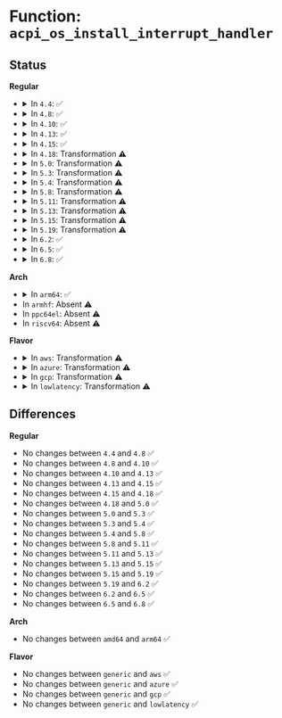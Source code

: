 # Function: <code>acpi_os_install_interrupt_handler</code>

## Status
<b>Regular</b>
<ul>
<li>
<details>
<summary>In <code>4.4</code>: ✅</summary>

```c
acpi_status acpi_os_install_interrupt_handler(u32 gsi, acpi_osd_handler handler, void *context);
```

**Collision:** Unique Global

**Inline:** No

**Transformation:** False

**Instances:**

```
In drivers/acpi/osl.c (ffffffff81479f37)
Location: drivers/acpi/osl.c:829
Inline: False
Direct callers:
  - drivers/acpi/acpica/evgpeutil.c:acpi_ev_get_gpe_xrupt_block
  - drivers/acpi/acpica/evsci.c:acpi_ev_install_sci_handler
```
**Symbols:**

```
ffffffff81479f37-ffffffff8147a025: acpi_os_install_interrupt_handler (STB_GLOBAL)
```
</details>
</li>
<li>
<details>
<summary>In <code>4.8</code>: ✅</summary>

```c
acpi_status acpi_os_install_interrupt_handler(u32 gsi, acpi_osd_handler handler, void *context);
```

**Collision:** Unique Global

**Inline:** No

**Transformation:** False

**Instances:**

```
In drivers/acpi/osl.c (ffffffff814c84ee)
Location: drivers/acpi/osl.c:551
Inline: False
Direct callers:
  - drivers/acpi/acpica/evgpeutil.c:acpi_ev_get_gpe_xrupt_block
  - drivers/acpi/acpica/evsci.c:acpi_ev_install_sci_handler
```
**Symbols:**

```
ffffffff814c84ee-ffffffff814c85dc: acpi_os_install_interrupt_handler (STB_GLOBAL)
```
</details>
</li>
<li>
<details>
<summary>In <code>4.10</code>: ✅</summary>

```c
acpi_status acpi_os_install_interrupt_handler(u32 gsi, acpi_osd_handler handler, void *context);
```

**Collision:** Unique Global

**Inline:** No

**Transformation:** False

**Instances:**

```
In drivers/acpi/osl.c (ffffffff814ea432)
Location: drivers/acpi/osl.c:546
Inline: False
Direct callers:
  - drivers/acpi/acpica/evgpeutil.c:acpi_ev_get_gpe_xrupt_block
  - drivers/acpi/acpica/evsci.c:acpi_ev_install_sci_handler
```
**Symbols:**

```
ffffffff814ea432-ffffffff814ea520: acpi_os_install_interrupt_handler (STB_GLOBAL)
```
</details>
</li>
<li>
<details>
<summary>In <code>4.13</code>: ✅</summary>

```c
acpi_status acpi_os_install_interrupt_handler(u32 gsi, acpi_osd_handler handler, void *context);
```

**Collision:** Unique Global

**Inline:** No

**Transformation:** False

**Instances:**

```
In drivers/acpi/osl.c (ffffffff814f61e0)
Location: drivers/acpi/osl.c:545
Inline: False
Direct callers:
  - drivers/acpi/acpica/evgpeutil.c:acpi_ev_get_gpe_xrupt_block
  - drivers/acpi/acpica/evsci.c:acpi_ev_install_sci_handler
```
**Symbols:**

```
ffffffff814f61e0-ffffffff814f62d9: acpi_os_install_interrupt_handler (STB_GLOBAL)
```
</details>
</li>
<li>
<details>
<summary>In <code>4.15</code>: ✅</summary>

```c
acpi_status acpi_os_install_interrupt_handler(u32 gsi, acpi_osd_handler handler, void *context);
```

**Collision:** Unique Global

**Inline:** No

**Transformation:** False

**Instances:**

```
In drivers/acpi/osl.c (ffffffff81536940)
Location: drivers/acpi/osl.c:545
Inline: False
Direct callers:
  - drivers/acpi/acpica/evgpeutil.c:acpi_ev_get_gpe_xrupt_block
  - drivers/acpi/acpica/evsci.c:acpi_ev_install_sci_handler
```
**Symbols:**

```
ffffffff81536940-ffffffff81536a39: acpi_os_install_interrupt_handler (STB_GLOBAL)
```
</details>
</li>
<li>
<details>
<summary>In <code>4.18</code>: Transformation ⚠️</summary>

```c
acpi_status acpi_os_install_interrupt_handler(u32 gsi, acpi_osd_handler handler, void *context);
```

**Collision:** Unique Global

**Inline:** No

**Transformation:** True

**Instances:**

```
In drivers/acpi/osl.c (0)
Location: drivers/acpi/osl.c:550
Inline: False
Direct callers:
  - drivers/acpi/acpica/evgpeutil.c:acpi_ev_get_gpe_xrupt_block
  - drivers/acpi/acpica/evsci.c:acpi_ev_install_sci_handler
```
**Symbols:**

```
ffffffff8156d7ca-ffffffff8156d803: acpi_os_install_interrupt_handler.cold.19 (STB_LOCAL)
ffffffff8156c560-ffffffff8156c628: acpi_os_install_interrupt_handler (STB_GLOBAL)
```
</details>
</li>
<li>
<details>
<summary>In <code>5.0</code>: Transformation ⚠️</summary>

```c
acpi_status acpi_os_install_interrupt_handler(u32 gsi, acpi_osd_handler handler, void *context);
```

**Collision:** Unique Global

**Inline:** No

**Transformation:** True

**Instances:**

```
In drivers/acpi/osl.c (0)
Location: drivers/acpi/osl.c:550
Inline: False
Direct callers:
  - drivers/acpi/acpica/evgpeutil.c:acpi_ev_get_gpe_xrupt_block
  - drivers/acpi/acpica/evsci.c:acpi_ev_install_sci_handler
```
**Symbols:**

```
ffffffff8158538a-ffffffff815853c3: acpi_os_install_interrupt_handler.cold.20 (STB_LOCAL)
ffffffff81584190-ffffffff81584258: acpi_os_install_interrupt_handler (STB_GLOBAL)
```
</details>
</li>
<li>
<details>
<summary>In <code>5.3</code>: Transformation ⚠️</summary>

```c
acpi_status acpi_os_install_interrupt_handler(u32 gsi, acpi_osd_handler handler, void *context);
```

**Collision:** Unique Global

**Inline:** No

**Transformation:** True

**Instances:**

```
In drivers/acpi/osl.c (0)
Location: drivers/acpi/osl.c:536
Inline: False
Direct callers:
  - drivers/acpi/acpica/evgpeutil.c:acpi_ev_get_gpe_xrupt_block
  - drivers/acpi/acpica/evsci.c:acpi_ev_install_sci_handler
```
**Symbols:**

```
ffffffff815b5ff4-ffffffff815b602e: acpi_os_install_interrupt_handler.cold (STB_LOCAL)
ffffffff815b4d90-ffffffff815b4e59: acpi_os_install_interrupt_handler (STB_GLOBAL)
```
</details>
</li>
<li>
<details>
<summary>In <code>5.4</code>: Transformation ⚠️</summary>

```c
acpi_status acpi_os_install_interrupt_handler(u32 gsi, acpi_osd_handler handler, void *context);
```

**Collision:** Unique Global

**Inline:** No

**Transformation:** True

**Instances:**

```
In drivers/acpi/osl.c (0)
Location: drivers/acpi/osl.c:556
Inline: False
Direct callers:
  - drivers/acpi/acpica/evgpeutil.c:acpi_ev_get_gpe_xrupt_block
  - drivers/acpi/acpica/evsci.c:acpi_ev_install_sci_handler
```
**Symbols:**

```
ffffffff815d7224-ffffffff815d725e: acpi_os_install_interrupt_handler.cold (STB_LOCAL)
ffffffff815d5fc0-ffffffff815d6089: acpi_os_install_interrupt_handler (STB_GLOBAL)
```
</details>
</li>
<li>
<details>
<summary>In <code>5.8</code>: Transformation ⚠️</summary>

```c
acpi_status acpi_os_install_interrupt_handler(u32 gsi, acpi_osd_handler handler, void *context);
```

**Collision:** Unique Global

**Inline:** No

**Transformation:** True

**Instances:**

```
In drivers/acpi/osl.c (0)
Location: drivers/acpi/osl.c:556
Inline: False
Direct callers:
  - drivers/acpi/acpica/evgpeutil.c:acpi_ev_get_gpe_xrupt_block
  - drivers/acpi/acpica/evsci.c:acpi_ev_install_sci_handler
```
**Symbols:**

```
ffffffff81680fec-ffffffff81681026: acpi_os_install_interrupt_handler.cold (STB_LOCAL)
ffffffff8167fcc0-ffffffff8167fd89: acpi_os_install_interrupt_handler (STB_GLOBAL)
```
</details>
</li>
<li>
<details>
<summary>In <code>5.11</code>: Transformation ⚠️</summary>

```c
acpi_status acpi_os_install_interrupt_handler(u32 gsi, acpi_osd_handler handler, void *context);
```

**Collision:** Unique Global

**Inline:** No

**Transformation:** True

**Instances:**

```
In drivers/acpi/osl.c (0)
Location: drivers/acpi/osl.c:560
Inline: False
Direct callers:
  - drivers/acpi/acpica/evgpeutil.c:acpi_ev_get_gpe_xrupt_block
  - drivers/acpi/acpica/evsci.c:acpi_ev_install_sci_handler
```
**Symbols:**

```
ffffffff81c00954-ffffffff81c0098e: acpi_os_install_interrupt_handler.cold (STB_LOCAL)
ffffffff8169e770-ffffffff8169e839: acpi_os_install_interrupt_handler (STB_GLOBAL)
```
</details>
</li>
<li>
<details>
<summary>In <code>5.13</code>: Transformation ⚠️</summary>

```c
acpi_status acpi_os_install_interrupt_handler(u32 gsi, acpi_osd_handler handler, void *context);
```

**Collision:** Unique Global

**Inline:** No

**Transformation:** True

**Instances:**

```
In drivers/acpi/osl.c (0)
Location: drivers/acpi/osl.c:562
Inline: False
Direct callers:
  - drivers/acpi/acpica/evgpeutil.c:acpi_ev_get_gpe_xrupt_block
  - drivers/acpi/acpica/evsci.c:acpi_ev_install_sci_handler
```
**Symbols:**

```
ffffffff81bf2449-ffffffff81bf2483: acpi_os_install_interrupt_handler.cold (STB_LOCAL)
ffffffff81681420-ffffffff816814e9: acpi_os_install_interrupt_handler (STB_GLOBAL)
```
</details>
</li>
<li>
<details>
<summary>In <code>5.15</code>: Transformation ⚠️</summary>

```c
acpi_status acpi_os_install_interrupt_handler(u32 gsi, acpi_osd_handler handler, void *context);
```

**Collision:** Unique Global

**Inline:** No

**Transformation:** True

**Instances:**

```
In drivers/acpi/osl.c (0)
Location: drivers/acpi/osl.c:562
Inline: False
Direct callers:
  - drivers/acpi/acpica/evgpeutil.c:acpi_ev_get_gpe_xrupt_block
  - drivers/acpi/acpica/evsci.c:acpi_ev_install_sci_handler
```
**Symbols:**

```
ffffffff81ceeced-ffffffff81ceed27: acpi_os_install_interrupt_handler.cold (STB_LOCAL)
ffffffff816f6510-ffffffff816f65d9: acpi_os_install_interrupt_handler (STB_GLOBAL)
```
</details>
</li>
<li>
<details>
<summary>In <code>5.19</code>: Transformation ⚠️</summary>

```c
acpi_status acpi_os_install_interrupt_handler(u32 gsi, acpi_osd_handler handler, void *context);
```

**Collision:** Unique Global

**Inline:** No

**Transformation:** True

**Instances:**

```
In drivers/acpi/osl.c (0)
Location: drivers/acpi/osl.c:561
Inline: False
Direct callers:
  - drivers/acpi/acpica/evgpeutil.c:acpi_ev_get_gpe_xrupt_block
  - drivers/acpi/acpica/evsci.c:acpi_ev_install_sci_handler
```
**Symbols:**

```
ffffffff81eb6476-ffffffff81eb64ac: acpi_os_install_interrupt_handler.cold (STB_LOCAL)
ffffffff81823300-ffffffff818233e5: acpi_os_install_interrupt_handler (STB_GLOBAL)
```
</details>
</li>
<li>
<details>
<summary>In <code>6.2</code>: ✅</summary>

```c
acpi_status acpi_os_install_interrupt_handler(u32 gsi, acpi_osd_handler handler, void *context);
```

**Collision:** Unique Global

**Inline:** No

**Transformation:** False

**Instances:**

```
In drivers/acpi/osl.c (ffffffff819544c0)
Location: drivers/acpi/osl.c:561
Inline: False
Direct callers:
  - drivers/acpi/acpica/evgpeutil.c:acpi_ev_get_gpe_xrupt_block
  - drivers/acpi/acpica/evsci.c:acpi_ev_install_sci_handler
```
**Symbols:**

```
ffffffff819544c0-ffffffff819545db: acpi_os_install_interrupt_handler (STB_GLOBAL)
```
</details>
</li>
<li>
<details>
<summary>In <code>6.5</code>: ✅</summary>

```c
acpi_status acpi_os_install_interrupt_handler(u32 gsi, acpi_osd_handler handler, void *context);
```

**Collision:** Unique Global

**Inline:** No

**Transformation:** False

**Instances:**

```
In drivers/acpi/osl.c (ffffffff8199a8d0)
Location: drivers/acpi/osl.c:561
Inline: False
Direct callers:
  - drivers/acpi/acpica/evgpeutil.c:acpi_ev_get_gpe_xrupt_block
  - drivers/acpi/acpica/evsci.c:acpi_ev_install_sci_handler
```
**Symbols:**

```
ffffffff8199a8d0-ffffffff8199a9eb: acpi_os_install_interrupt_handler (STB_GLOBAL)
```
</details>
</li>
<li>
<details>
<summary>In <code>6.8</code>: ✅</summary>

```c
acpi_status acpi_os_install_interrupt_handler(u32 gsi, acpi_osd_handler handler, void *context);
```

**Collision:** Unique Global

**Inline:** No

**Transformation:** False

**Instances:**

```
In drivers/acpi/osl.c (ffffffff819e2d50)
Location: drivers/acpi/osl.c:557
Inline: False
Direct callers:
  - drivers/acpi/acpica/evgpeutil.c:acpi_ev_get_gpe_xrupt_block
  - drivers/acpi/acpica/evsci.c:acpi_ev_install_sci_handler
```
**Symbols:**

```
ffffffff819e2d50-ffffffff819e2e6b: acpi_os_install_interrupt_handler (STB_GLOBAL)
```
</details>
</li>
</ul>
<b>Arch</b>
<ul>
<li>
<details>
<summary>In <code>arm64</code>: ✅</summary>

```c
acpi_status acpi_os_install_interrupt_handler(u32 gsi, acpi_osd_handler handler, void *context);
```

**Collision:** Unique Global

**Inline:** No

**Transformation:** False

**Instances:**

```
In drivers/acpi/osl.c (ffff800010763820)
Location: drivers/acpi/osl.c:556
Inline: False
```
**Symbols:**

```
ffff800010763820-ffff800010763938: acpi_os_install_interrupt_handler (STB_GLOBAL)
```
</details>
</li>
<li>
In <code>armhf</code>: Absent ⚠️
</li>
<li>
In <code>ppc64el</code>: Absent ⚠️
</li>
<li>
In <code>riscv64</code>: Absent ⚠️
</li>
</ul>
<b>Flavor</b>
<ul>
<li>
<details>
<summary>In <code>aws</code>: Transformation ⚠️</summary>

```c
acpi_status acpi_os_install_interrupt_handler(u32 gsi, acpi_osd_handler handler, void *context);
```

**Collision:** Unique Global

**Inline:** No

**Transformation:** True

**Instances:**

```
In drivers/acpi/osl.c (0)
Location: drivers/acpi/osl.c:556
Inline: False
Direct callers:
  - drivers/acpi/acpica/evgpeutil.c:acpi_ev_get_gpe_xrupt_block
  - drivers/acpi/acpica/evsci.c:acpi_ev_install_sci_handler
```
**Symbols:**

```
ffffffff815ca86e-ffffffff815ca8a8: acpi_os_install_interrupt_handler.cold (STB_LOCAL)
ffffffff815c9d20-ffffffff815c9de9: acpi_os_install_interrupt_handler (STB_GLOBAL)
```
</details>
</li>
<li>
<details>
<summary>In <code>azure</code>: Transformation ⚠️</summary>

```c
acpi_status acpi_os_install_interrupt_handler(u32 gsi, acpi_osd_handler handler, void *context);
```

**Collision:** Unique Global

**Inline:** No

**Transformation:** True

**Instances:**

```
In drivers/acpi/osl.c (0)
Location: drivers/acpi/osl.c:556
Inline: False
Direct callers:
  - drivers/acpi/acpica/evgpeutil.c:acpi_ev_get_gpe_xrupt_block
  - drivers/acpi/acpica/evsci.c:acpi_ev_install_sci_handler
```
**Symbols:**

```
ffffffff815b38d1-ffffffff815b390b: acpi_os_install_interrupt_handler.cold (STB_LOCAL)
ffffffff815b2da0-ffffffff815b2e69: acpi_os_install_interrupt_handler (STB_GLOBAL)
```
</details>
</li>
<li>
<details>
<summary>In <code>gcp</code>: Transformation ⚠️</summary>

```c
acpi_status acpi_os_install_interrupt_handler(u32 gsi, acpi_osd_handler handler, void *context);
```

**Collision:** Unique Global

**Inline:** No

**Transformation:** True

**Instances:**

```
In drivers/acpi/osl.c (0)
Location: drivers/acpi/osl.c:556
Inline: False
Direct callers:
  - drivers/acpi/acpica/evgpeutil.c:acpi_ev_get_gpe_xrupt_block
  - drivers/acpi/acpica/evsci.c:acpi_ev_install_sci_handler
```
**Symbols:**

```
ffffffff815cb504-ffffffff815cb53e: acpi_os_install_interrupt_handler.cold (STB_LOCAL)
ffffffff815ca2a0-ffffffff815ca369: acpi_os_install_interrupt_handler (STB_GLOBAL)
```
</details>
</li>
<li>
<details>
<summary>In <code>lowlatency</code>: Transformation ⚠️</summary>

```c
acpi_status acpi_os_install_interrupt_handler(u32 gsi, acpi_osd_handler handler, void *context);
```

**Collision:** Unique Global

**Inline:** No

**Transformation:** True

**Instances:**

```
In drivers/acpi/osl.c (0)
Location: drivers/acpi/osl.c:556
Inline: False
Direct callers:
  - drivers/acpi/acpica/evgpeutil.c:acpi_ev_get_gpe_xrupt_block
  - drivers/acpi/acpica/evsci.c:acpi_ev_install_sci_handler
```
**Symbols:**

```
ffffffff815e53a4-ffffffff815e53de: acpi_os_install_interrupt_handler.cold (STB_LOCAL)
ffffffff815e4100-ffffffff815e41c9: acpi_os_install_interrupt_handler (STB_GLOBAL)
```
</details>
</li>
</ul>

## Differences
<b>Regular</b>
<ul>
<li>
No changes between <code>4.4</code> and <code>4.8</code> ✅
</li>
<li>
No changes between <code>4.8</code> and <code>4.10</code> ✅
</li>
<li>
No changes between <code>4.10</code> and <code>4.13</code> ✅
</li>
<li>
No changes between <code>4.13</code> and <code>4.15</code> ✅
</li>
<li>
No changes between <code>4.15</code> and <code>4.18</code> ✅
</li>
<li>
No changes between <code>4.18</code> and <code>5.0</code> ✅
</li>
<li>
No changes between <code>5.0</code> and <code>5.3</code> ✅
</li>
<li>
No changes between <code>5.3</code> and <code>5.4</code> ✅
</li>
<li>
No changes between <code>5.4</code> and <code>5.8</code> ✅
</li>
<li>
No changes between <code>5.8</code> and <code>5.11</code> ✅
</li>
<li>
No changes between <code>5.11</code> and <code>5.13</code> ✅
</li>
<li>
No changes between <code>5.13</code> and <code>5.15</code> ✅
</li>
<li>
No changes between <code>5.15</code> and <code>5.19</code> ✅
</li>
<li>
No changes between <code>5.19</code> and <code>6.2</code> ✅
</li>
<li>
No changes between <code>6.2</code> and <code>6.5</code> ✅
</li>
<li>
No changes between <code>6.5</code> and <code>6.8</code> ✅
</li>
</ul>
<b>Arch</b>
<ul>
<li>
No changes between <code>amd64</code> and <code>arm64</code> ✅
</li>
</ul>
<b>Flavor</b>
<ul>
<li>
No changes between <code>generic</code> and <code>aws</code> ✅
</li>
<li>
No changes between <code>generic</code> and <code>azure</code> ✅
</li>
<li>
No changes between <code>generic</code> and <code>gcp</code> ✅
</li>
<li>
No changes between <code>generic</code> and <code>lowlatency</code> ✅
</li>
</ul>
